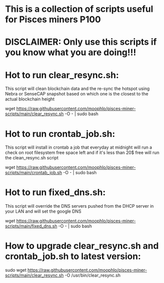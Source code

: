 # This is a collection of scripts useful for Pisces miners P100

# DISCLAIMER: Only use this scripts if you know what you are doing!!!


# Hot to run clear_resync.sh:
This script will clean blockchain data and the re-sync the hotspot using Nebra or SenseCAP snapshot based on which one is the closest to the actual blockchain height

wget https://raw.githubusercontent.com/moophlo/pisces-miner-scripts/main/clear_resync.sh -O - | sudo bash


# Hot to run crontab_job.sh:
This script will install in crontab a job that everyday at midnight will run a check on root filesystem free space left and if it's less than 20$ free will run the clean_resync.sh script

wget https://raw.githubusercontent.com/moophlo/pisces-miner-scripts/main/crontab_job.sh -O - | sudo bash


# Hot to run fixed_dns.sh:
This script will override the DNS servers pushed from the DHCP server in your LAN and will set the google DNS

wget https://raw.githubusercontent.com/moophlo/pisces-miner-scripts/main/fixed_dns.sh -O - | sudo bash


# How to upgrade clear_resync.sh and crontab_job.sh to latest version:

sudo wget https://raw.githubusercontent.com/moophlo/pisces-miner-scripts/main/clear_resync.sh -O /usr/bin/clear_resync.sh
